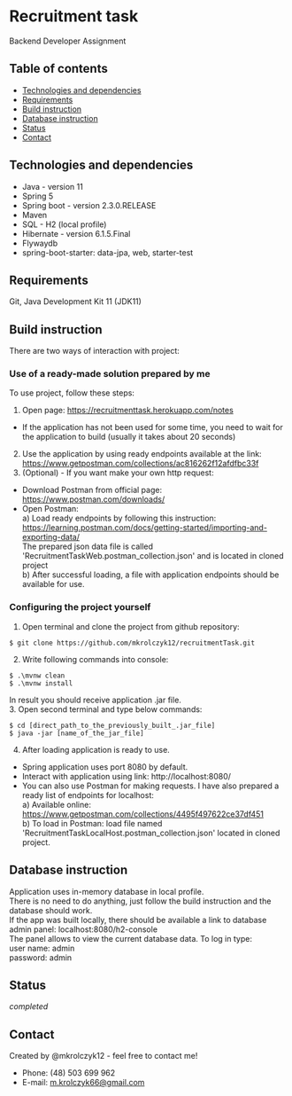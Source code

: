 # Recruitment task
Backend Developer Assignment

## Table of contents
- [Technologies and dependencies](#technologies-and-dependencies)
- [Requirements](#requirements)
- [Build instruction](#build-instruction)
- [Database instruction](#database-instruction)
- [Status](#status)
- [Contact](#contact)

## Technologies and dependencies
* Java - version 11
* Spring 5
* Spring boot - version 2.3.0.RELEASE
* Maven
* SQL - H2 (local profile)
* Hibernate - version 6.1.5.Final
* Flywaydb
* spring-boot-starter: data-jpa, web, starter-test

## Requirements
Git, Java Development Kit 11 (JDK11) <br />

## Build instruction
There are two ways of interaction with project: <br />
### Use of a ready-made solution prepared by me <br />
To use project, follow these steps: <br />
1. Open page: https://recruitmenttask.herokuapp.com/notes <br />
- If the application has not been used for some time, you need to wait for the application to build (usually it takes about 20 seconds) <br />
2. Use the application by using ready endpoints available at the link: https://www.getpostman.com/collections/ac816262f12afdfbc33f <br />
3. (Optional) - If you want make your own http request:
- Download Postman from official page: https://www.postman.com/downloads/ <br />
- Open Postman: <br />
a) Load ready endpoints by following this instruction: https://learning.postman.com/docs/getting-started/importing-and-exporting-data/ <br />
The prepared json data file is called 'RecruitmentTaskWeb.postman_collection.json' and is located in cloned project <br />
b) After successful loading, a file with application endpoints should be available for use.
### Configuring the project yourself <br />
1. Open terminal and clone the project from github repository:
```
$ git clone https://github.com/mkrolczyk12/recruitmentTask.git
```
2. Write following commands into console:
```
$ .\mvnw clean
$ .\mvnw install
```
In result you should receive application .jar file. <br />
3. Open second terminal and type below commands:
```
$ cd [direct_path_to_the_previously_built_.jar_file]
$ java -jar [name_of_the_jar_file]
```
4. After loading application is ready to use. <br />
- Spring application uses port 8080 by default. <br />
- Interact with application using link: http://localhost:8080/ <br />
- You can also use Postman for making requests. I have also prepared a ready list of endpoints for localhost: <br />
a) Available online: https://www.getpostman.com/collections/4495f497622ce37df451 <br />
b) To load in Postman: load file named 'RecruitmentTaskLocalHost.postman_collection.json' located in cloned project. <br />

## Database instruction
Application uses in-memory database in local profile. <br />
There is no need to do anything, just follow the build instruction and the database should work. <br />
If the app was built locally, there should be available a link to database admin panel: localhost:8080/h2-console <br />
The panel allows to view the current database data. To log in type: <br />
user name: admin <br />
password: admin

## Status

_completed_

## Contact

Created by @mkrolczyk12 - feel free to contact me!

- Phone: (48) 503 699 962
- E-mail: m.krolczyk66@gmail.com
